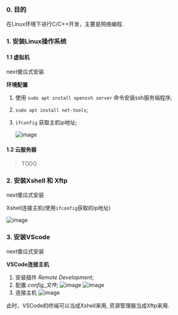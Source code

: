 ### 0. 目的

在Linux环境下进行C/C++开发，主要是网络编程.

### 1. 安装Linux操作系统

#### 1.1 虚拟机

next傻瓜式安装

**环境配置**

1. 使用 `sudo apt install openssh server` 命令安装ssh服务端程序;
2. `sudo apt install net-tools`;
3. `ifconfig` 获取主机ip地址;

    ![image](https://user-images.githubusercontent.com/49873642/148886076-8e40b450-738b-40ea-af0b-bbb34387e678.png)

#### 1.2 云服务器

> TODO

### 2. 安装Xshell 和 Xftp 

next傻瓜式安装

Xshell连接主机(使用`ifconfig`获取的ip地址)

![image](https://user-images.githubusercontent.com/49873642/148886203-391ca20c-a223-42f4-8ee2-9d4cfe4c3a82.png)


### 3. 安装VScode

next傻瓜式安装

**VSCode连接主机**

1. 安装插件 _Remote Development_;
2. 配置 _config_文件_;
    ![image](https://user-images.githubusercontent.com/49873642/148887464-71b60afb-6edc-47ea-809f-b10534d56ca9.png)
    ![image](https://user-images.githubusercontent.com/49873642/148887482-cd91a149-d175-43a3-9545-ce2dc0702636.png)
3. 连接主机
    ![image](https://user-images.githubusercontent.com/49873642/148887673-d9cccb58-4b38-43fe-8803-feef25f3b178.png)
    
此时，VSCode的终端可以当成Xshell来用, 资源管理器当成Xftp来用.

